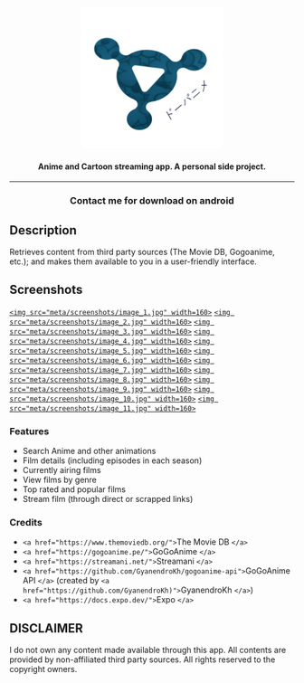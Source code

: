 <p align="center"><a href="https://github.com/Neko-R/Side"><img src="/assets/icon-transparent.png" width="250"></a></p> 
<h4 align="center">Anime and Cartoon streaming app. A personal side project.</h4> 
<hr>

<h3 align="center">Contact me for download on android</a></h3>

## Description

Retrieves content from third party sources (The Movie DB, Gogoanime, etc.); and makes them available to you in a user-friendly interface.

## Screenshots

[`<img src="meta/screenshots/image_1.jpg" width=160>`](meta/screenshots/image_1.jpg)
[`<img src="meta/screenshots/image_2.jpg" width=160>`](meta/screenshots/image_2.jpg)
[`<img src="meta/screenshots/image_3.jpg" width=160>`](meta/screenshots/image_3.jpg)
[`<img src="meta/screenshots/image_4.jpg" width=160>`](meta/screenshots/image_4.jpg)
[`<img src="meta/screenshots/image_5.jpg" width=160>`](meta/screenshots/image_5.jpg)
[`<img src="meta/screenshots/image_6.jpg" width=160>`](meta/screenshots/image_6.jpg)
[`<img src="meta/screenshots/image_7.jpg" width=160>`](meta/screenshots/image_7.jpg)
[`<img src="meta/screenshots/image_8.jpg" width=160>`](meta/screenshots/image_8.jpg)
[`<img src="meta/screenshots/image_9.jpg" width=160>`](meta/screenshots/image_9.jpg)
[`<img src="meta/screenshots/image_10.jpg" width=160>`](meta/screenshots/image_10.jpg)
[`<img src="meta/screenshots/image_11.jpg" width=160>`](meta/screenshots/image_11.jpg)

### Features

- Search Anime and other animations
- Film details (including episodes in each season)
- Currently airing films
- View films by genre
- Top rated and popular films
- Stream film (through direct or scrapped links)

### Credits

- `<a href="https://www.themoviedb.org/">`The Movie DB `</a>`
- `<a href="https://gogoanime.pe/">`GoGoAnime `</a>`
- `<a href="https://streamani.net/">`Streamani `</a>`
- `<a href="https://github.com/GyanendroKh/gogoanime-api">`GoGoAnime API `</a>` (created by `<a href="https://github.com/GyanendroKh)">`GyanendroKh `</a>`)
- `<a href="https://docs.expo.dev/">`Expo `</a>`

## DISCLAIMER

I do not own any content made available through this app. All contents are provided by non-affiliated third party sources. All rights reserved to the copyright owners.
